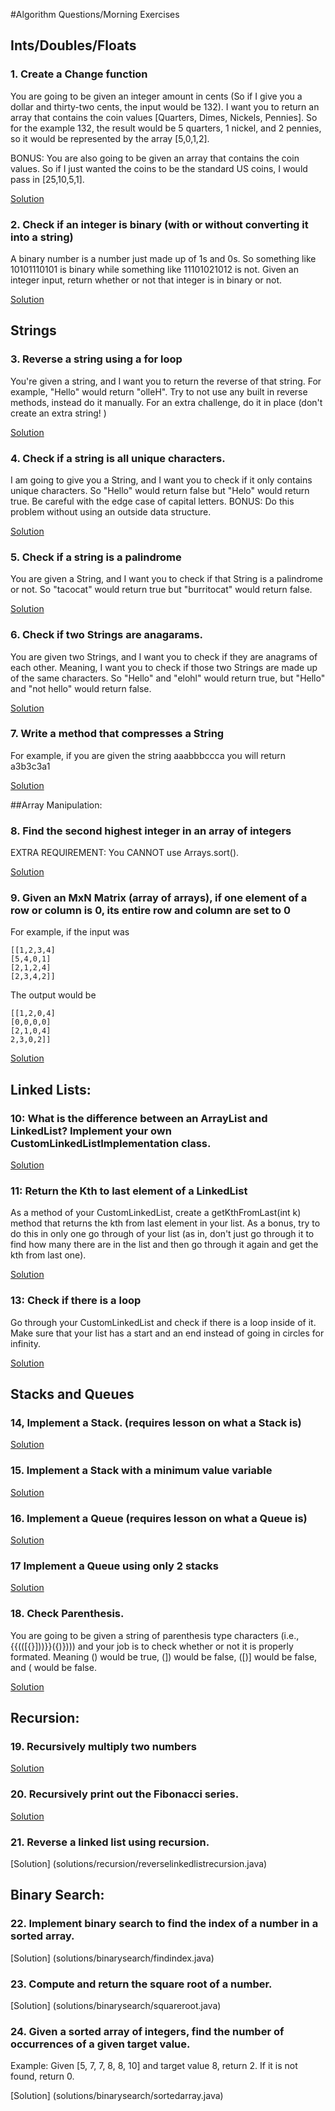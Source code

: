 #Algorithm Questions/Morning Exercises

## Ints/Doubles/Floats

### 1. Create a Change function

You are going to be given an integer amount in cents (So if I give you a dollar and thirty-two cents, the input would be 132). I want you to return an array that contains the coin values [Quarters, Dimes, Nickels, Pennies]. So for the example 132, the result would be 5 quarters, 1 nickel, and 2 pennies, so it would be represented by the array [5,0,1,2]. 
	
BONUS: You are also going to be given an array that contains the coin values. So if I just wanted the coins to be the standard US coins, I would pass in [25,10,5,1].  

[Solution](solutions/ints-doubles-floats/Change.java)

### 2. Check if an integer is binary (with or without converting it into a string)

A binary number is a number just made up of 1s and 0s. So something like 10101110101 is binary while something like 11101021012 is not. Given an integer input, return whether or not that integer is in binary or not. 

[Solution](solutions/ints-doubles-floats/IsBinary.java)

## Strings

### 3. Reverse a string using a for loop

You're given a string, and I want you to return the reverse of that string. For example, "Hello" would return "olleH". Try to not use any built in reverse methods, instead do it manually. For an extra challenge, do it in place (don't create an extra string! )

[Solution](solutions/strings/Reverse.java)

### 4. Check if a string is all unique characters.
	
I am going to give you a String, and I want you to check if it only contains unique characters. So "Hello" would return false but "Helo" would return true. Be careful with the edge case of capital letters. BONUS: Do this problem without using an outside data structure. 

[Solution](solutions/strings/UniqueChars.java)


### 5. Check if a string is a palindrome

You are given a String, and I want you to check if that String is a palindrome or not. So "tacocat" would return true but "burritocat" would return false. 

[Solution](solutions/strings/Palindrome.java)


### 6. Check if two Strings are anagarams. 

You are given two Strings, and I want you to check if they are anagrams of each other. Meaning, I want you to check if those two Strings are made up of the same characters. So "Hello" and "elohl" would return true, but "Hello" and "not hello" would return false.  

[Solution](solutions/strings/Anagrams.java)


### 7. Write a method that compresses a String

For example, if you are given the string aaabbbccca you will return a3b3c3a1

[Solution](solutions/strings/Compress.java)

##Array Manipulation:


### 8. Find the second highest integer in an array of integers

EXTRA REQUIREMENT: You CANNOT use Arrays.sort(). 

[Solution](solutions/arrays/SecondHighest.java)


### 9. Given an MxN Matrix (array of arrays), if one element of a row or column is 0, its entire row and column are set to 0

For example, if the input was

```
[[1,2,3,4]
[5,4,0,1]
[2,1,2,4]
[2,3,4,2]]
```
The output would be
```
[[1,2,0,4]
[0,0,0,0]
[2,1,0,4]
2,3,0,2]] 
```

[Solution](solutions/strings/ZeroMatrix.java)


## Linked Lists: 

### 10: What is the difference between an ArrayList and LinkedList? Implement your own CustomLinkedListImplementation class. 
[Solution](solutions/linked-lists/CustomLinkedListImplementation.java)


### 11: Return the Kth to last element of a LinkedList

As a method of your CustomLinkedList, create a getKthFromLast(int k) method that returns the kth from last element in your list. As a bonus, try to do this in only one go through of your list (as in, don't just go through it to find how many there are in the list and then go through it again and get the kth from last one). 

[Solution](solutions/linked-lists/KthToLast.java)

### 13: Check if there is a loop

Go through your CustomLinkedList and check if there is a loop inside of it. Make sure that your list has a start and an end instead of going in circles for infinity. 

[Solution](solutions/linked-lists/LinkedListLoop.java)


## Stacks and Queues
	
### 14, Implement a Stack.  (requires lesson on what a Stack is)

[Solution](solutions/stacks-queues/CustomStackImplementation.java)

### 15. Implement a Stack with a minimum value variable

[Solution](solutions/stacks-queues/CustomMinStack.java)


### 16. Implement a Queue (requires lesson on what a Queue is)

[Solution](solutions/stacks-queues/CustomQueueImplementation.java)


### 17 Implement a Queue using only 2 stacks 
	
	
[Solution](solutions/stacks-queues/CustomQueueImplementedWithStacks.java)

### 18. Check Parenthesis. 

You are going to be given a string of parenthesis type characters (i.e., {{(([{}]))}}({)}))) and your job is to check whether or not it is properly formated. Meaning () would be true, (]) would be false, ([)] would be false, and ( would be false. 

[Solution](solutions/stacks-queues/CheckParens.java)

## Recursion: 

### 19. Recursively multiply two numbers

[Solution](solutions/recursion/Multiply.java)


### 20. Recursively print out the Fibonacci series. 

[Solution](solutions/recursion/Fibonacci.java)

### 21. Reverse a linked list using recursion.

[Solution] (solutions/recursion/reverselinkedlistrecursion.java)

## Binary Search:

### 22. Implement binary search to find the index of a number in a sorted array.

[Solution] (solutions/binarysearch/findindex.java)

### 23. Compute and return the square root of a number.

[Solution] (solutions/binarysearch/squareroot.java)

### 24. Given a sorted array of integers, find the number of occurrences of a given target value. 
Example:
Given [5, 7, 7, 8, 8, 10] and target value 8, return 2. If it is not found, return 0.

[Solution] (solutions/binarysearch/sortedarray.java)



		

